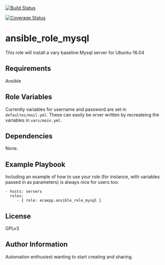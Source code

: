 [![Build Status](https://travis-ci.com/ecaepp/ansible_role_mysql.svg?branch=master)](https://travis-ci.com/ecaepp/ansible_role_mysql)

[![Coverage Status](https://coveralls.io/repos/github/ecaepp/ansible_role_mysql/badge.svg?branch=master)](https://coveralls.io/github/ecaepp/ansible_role_mysql?branch=master)

ansible_role_mysql
=========

This role will install a vary baseline Mysql server for Ubuntu-16.04

Requirements
------------

Ansible

Role Variables
--------------

Currently variables for username and password are set in `defaultes/mail.yml`. These can easily be orver written by recreateing the variables in `vars/main.yml`.

Dependencies
------------
None.

Example Playbook
----------------

Including an example of how to use your role (for instance, with variables
passed in as parameters) is always nice for users too:

    - hosts: servers
      roles:
         - { role: ecaepp.ansible_role_mysql }

License
-------

GPLv3

Author Information
------------------

Automation enthusiest wanting to start creating and sharing.
